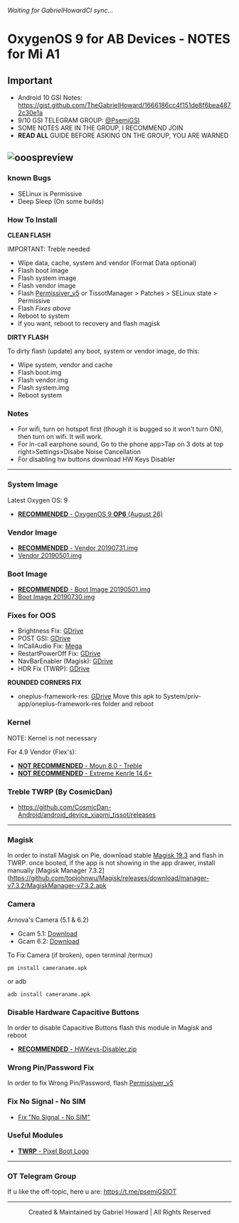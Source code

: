 *Waiting for GabrielHowardCI sync...*
# OxygenOS 9 for AB Devices - NOTES for Mi A1
## Important
- Android 10 GSI Notes: https://gist.github.com/TheGabrielHoward/1666186cc4f151de8f6bea4872c30e1a
- 9/10 GSI TELEGRAM GROUP: [@PsemiGSI](t.me/psemigsi)
- SOME NOTES ARE IN THE GROUP, I RECOMMEND JOIN
- **READ ALL** GUIDE BEFORE ASKING ON THE GROUP, YOU ARE WARNED

![ooospreview](https://www.xda-developers.com/files/2018/07/oxygenos-logo-feature.png)
----------------
### known Bugs
- SELinux is Permissive
- Deep Sleep (On some builds)

### How To Install
**CLEAN FLASH**

IMPORTANT: Treble needed
- Wipe data, cache, system and vendor (Format Data optional)
- Flash boot image
- Flash system image
- Flash vendor image
- Flash [Permissiver_v5](https://www.androidfilehost.com/?fid=6006931924117940902) or TissotManager > Patches > SELinux state > Permissive
- Flash *Fixes above*
- Reboot to system
- If you want, reboot to recovery and flash magisk


**DIRTY FLASH**

To dirty flash (update) any boot, system or vendor image, do this:
- Wipe system, vendor and cache
- Flash boot.img
- Flash vendor.img
- Flash system.img
- Reboot system


### Notes
- For wifi, turn on hotspot first (though it is bugged so it won't turn ON), then turn on wifi. It will work.
- For in-call earphone sound, Go to the phone app>Tap on 3 dots at top right>Settings>Disabe Noise Cancellation
- For disabling hw buttons download HW Keys Disabler

----------------

### System Image
Latest Oxygen OS: 9
- [**RECOMMENDED** - OxygenOS 9 **OP6** (August 26)](https://mirrors.lolinet.com/firmware/gsi/OxygenOS/OxygenOS-AB-9-20190826-ErfanGSI.img.7z)

### Vendor Image
- [**RECOMMENDED** - Vendor 20190731.img](https://drive.google.com/file/d/1n1TcOXpVtore5M7-lVpHv7IP9Q3z00Sv/view)
- [Vendor 20190501.img](https://drive.google.com/file/d/1Uuv9hL9bC-ApNfnLEbly7dFR_eeOCEcu/view)

### Boot Image
- [**RECOMMENDED** - Boot Image 20190501.img](https://drive.google.com/open?id=1aQMvuK5mV9dXMIWNqP9LFo9FwCPT5SV9)
- [Boot Image 20190730.img](https://drive.google.com/file/d/1ikjaPp_s5gY4U5rTBQSDGUPIKvXpF6Cg/view)

### Fixes for OOS
- Brightness Fix: [GDrive](https://drive.google.com/file/d/1-YvoKYlll1SIMbToDaO4MOeKOKZH8AiX/view?usp=drivesdk)
- POST GSI: [GDrive](https://drive.google.com/file/d/1-RNjlEHv1r0LNekpny5WLo6G1-ukIpp7/view?usp=drivesdk)
- InCallAudio Fix: [Mega](https://mega.nz/#!i0AREajJ!TZBfwxOf_fGdzlXKy7dFVEW4aPLGddZc9VqyiOc4eZY)
- RestartPowerOff Fix: [GDrive](https://drive.google.com/file/d/1-cNQZ5iHz9mSK9AIyfbR2MA6ikeqs3Tb/view?usp=drivesdk)
- NavBarEnabler (Magisk): [GDrive](https://drive.google.com/file/d/1Ws09GhcqIf90rws0hsOakV-mPfQhwAZL/view?usp=drivesdk)
- HDR Fix (TWRP): [GDrive](https://drive.google.com/open?id=1eCQG34rmxGnKPZ9XvVneqUcktO1XFoio)

**ROUNDED CORNERS FIX**
- oneplus-framework-res: [GDrive](https://drive.google.com/open?id=1tRzQUbEH2HecWa1xjW7Fey-5yjk99pZj)
Move this apk to System/priv-app/oneplus-framework-res folder and reboot

### Kernel
NOTE: Kernel is not necessary

For 4.9 Vendor (Flex's):
- [**NOT RECOMMENDED** - Moun 8.0 - Treble](https://github.com/mountaser/Moun_Kernel_Tissot/releases/download/8.0/Moun_Kernel_V8.0-Tissot-4.9-Custom-Treble.zip)
- [**NOT RECOMMENDED** - Extreme Kenrle 14.6+](https://t.me/eXtremeKernel_Channel)

### Treble TWRP (By CosmicDan)
- https://github.com/CosmicDan-Android/android_device_xiaomi_tissot/releases

--------------

### Magisk
In order to install Magisk on Pie, download stable [Magisk 19.3](https://github.com/topjohnwu/Magisk/releases/download/v19.3/Magisk-v19.3.zip) and flash in TWRP. once booted, if the app is not showing in the app drawer, install manually [Magisk Manager 7.3.2](https://github.com/topjohnwu/Magisk/releases/download/manager-v7.3.2/MagiskManager-v7.3.2.apk

### Camera
Arnova's Camera (5.1 & 6.2)
- Gcam 5.1: [Download](https://f.celsoazevedo.com/file/gcamera/GCam-5.1.018-Pixel2Mod-Arnova8G2-V8.3b1.apk)
- Gcam 6.2: [Download](https://t.me/TissotGCam/45206)

To Fix Camera (if broken), open terminal /termux)
```
pm install cameraname.apk
```
or adb
```
adb install cameraname.apk
```

### Disable Hardware Capacitive Buttons
In order to disable Capacitive Buttons flash this module in Magisk and reboot
- [**RECOMMENDED** - HWKeys-Disabler.zip](https://drive.google.com/file/d/1-7P1VW1TFDA4glCL2n2F)

### Wrong Pin/Password Fix
In order to fix Wrong Pin/Password, flash [Permissiver_v5](https://www.androidfilehost.com/?fid=6006931924117940902)

### Fix No Signal - No SIM
- [Fix "No Signal - No SIM"](https://telegra.ph/Fix-No-Signal---No-SIM-in-Pie-sGSI-01-06)

### Useful Modules
- [**TWRP** - Pixel Boot Logo](https://drive.google.com/file/d/1WbdCb5AciXBo9lxoGglMnPXJHhxxTNsw/view?usp=drivesdk)
---------------------

### OT Telegram Group
If u like the off-topic, here u are: https://t.me/psemiGSIOT

------------
<p align="center">
 Created & Maintained by Gabriel Howard | All Rights Reserved
 </p>
